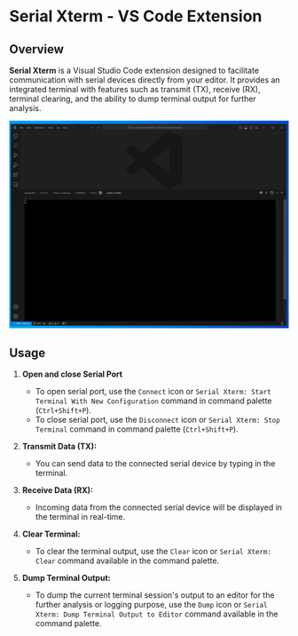 # Serial Xterm - VS Code Extension

## Overview

**Serial Xterm** is a Visual Studio Code extension designed to facilitate communication with serial devices directly from your editor. It provides an integrated terminal with features such as transmit (TX), receive (RX), terminal clearing, and the ability to dump terminal output for further analysis.

![Serial Xterm](https://raw.githubusercontent.com/youkony/vscode_terminal/main/serial-xterm.gif?token=GHSAT0AAAAAACWKVLVKGYVVS6J2DXJ47VVWZWQCLVQ)

## Usage

1. **Open and close Serial Port**
   - To open serial port, use the `Connect` icon or `Serial Xterm: Start Terminal With New Configuration` command in command palette (`Ctrl+Shift+P`).
   - To close serial port, use the `Disconnect` icon or `Serial Xterm: Stop Terminal` command in command palette (`Ctrl+Shift+P`).

2. **Transmit Data (TX):**
   - You can send data to the connected serial device by typing in the terminal.

3. **Receive Data (RX):**
   - Incoming data from the connected serial device will be displayed in the terminal in real-time.

4. **Clear Terminal:**
   - To clear the terminal output, use the `Clear` icon or `Serial Xterm:  Clear` command available in the command palette.

5. **Dump Terminal Output:**
   - To dump the current terminal session's output to an editor for the further analysis or logging purpose, use the `Dump` icon or `Serial Xterm: Dump Terminal Output to Editor` command  available in the command palette.


